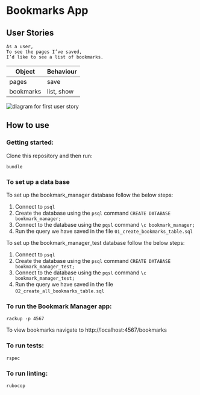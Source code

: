 # Bookmarks App

## User Stories

```
As a user,
To see the pages I’ve saved,
I’d like to see a list of bookmarks.
```

| Object    | Behaviour  |
|-----------|------------|
| pages     | save       |
| bookmarks | list, show |
 

![diagram for first user story](https://i.imgur.com/I622wp4.png)

## How to use

### Getting started:

Clone this repository and then run:

``` 
bundle
```

### To set up a data base

To set up the bookmark_manager database follow the below steps:

1. Connect to `psql`
2. Create the database using the `psql` command `CREATE DATABASE bookmark_manager;`
3. Connect to the database using the `pqsl` command `\c bookmark_manager;`
4. Run the query we have saved in the file `01_create_bookmarks_table.sql`

To set up the bookmark_manager_test database follow the below steps:

1. Connect to `psql`
2. Create the database using the `psql` command `CREATE DATABASE bookmark_manager_test;`
3. Connect to the database using the `pqsl` command `\c bookmark_manager_test;`
4. Run the query we have saved in the file `02_create_all_bookmarks_table.sql`

### To run the Bookmark Manager app:

```
rackup -p 4567
```

To view bookmarks navigate to http://localhost:4567/bookmarks


### To  run tests:

```
rspec
```

### To run linting:

```
rubocop
```

